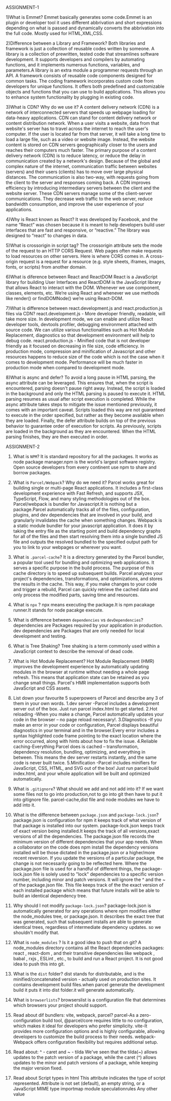 ASSIGNMENT-1

1)What is Emmet?
Emmet basically generates some code.Emmet is an plugin or developer tool it uses different abbrivation and short expressions depending on what is passed and dynamically converts the abbrivation into the full code.
Mostly used for HTML,XML,CSS.

2)Difference between a Library and Framework?
Both libraries and framework is just a collection of reusable codes written by someone.
A library is a collection of prewritten, tested code that streamlines software development. It supports developers and compilers by automating functions, and it implements numerous functions, variables, and parameters.A library is an extra module a programmer requests through an API.
A framework consists of reusable code components designed for common tasks. The coding framework incorporates custom code from developers for unique functions. It offers both predefined and customizable objects and functions that you can use to build applications. This allows you to enhance system functionality by plugging in existing code.

3)What is CDN? Why do we use it?
A content delivery network (CDN) is a network of interconnected servers that speeds up webpage loading for data-heavy applications. CDN can stand for content delivery network or content distribution network.
When a user visits a website, data from that website's server has to travel across the internet to reach the user's computer. If the user is located far from that server, it will take a long time to load a large file, such as a video or website image. Instead, the website content is stored on CDN servers geographically closer to the users and reaches their computers much faster.
The primary purpose of a content delivery network (CDN) is to reduce latency, or reduce the delay in communication created by a network's design. Because of the global and complex nature of the internet, communication traffic between websites (servers) and their users (clients) has to move over large physical distances. The communication is also two-way, with requests going from the client to the server and responses coming back.
A CDN improves efficiency by introducing intermediary servers between the client and the website server. These CDN servers manage some of the client-server communications. They decrease web traffic to the web server, reduce bandwidth consumption, and improve the user experience of your applications.

4)Why is React known as React?
It was developed by Facebook, and the name “React” was chosen because it is meant to help developers build user interfaces that are fast and responsive, or “reactive.” The library was designed to “react” to changes in data.

5)What is crossorigin in script tag?
The crossorigin attribute sets the mode of the request to an HTTP CORS Request. Web pages often make requests to load resources on other servers. Here is where CORS comes in. A cross-origin request is a request for a resource (e.g. style sheets, iframes, images, fonts, or scripts) from another domain.

6)What is diference between React and ReactDOM
React is a JavaScript library for building User Interfaces and ReactDOM is the JavaScript library that allows React to interact with the DOM.
Whenever we use component, classes, elements, etc. We’re using React and whenever we use methods like render() or findDOMNode() we’re using React-DOM.

7)What is difference between react.development.js and react.production.js files via CDN?
react.development.js - More developer friendly, readable, will take more size.
In development mode, we can enable and utilize React developer tools, devtools profiler, debugging environment attached with source code. We can utilize various functionalities such as Hot Module Replacement, diagnostics so that development environment will help to debug code.
react.production.js - Minified code that is not developer friendly as it focused on decreasing in file size, code efficiency.
In production mode, compression and minification of Javascript and other resources happens to reduce size of the code which is not the case when it comes to development mode. Performance will be much faster in production mode when compared to development mode.

8)What is async and defer?
To avoid a long pause in HTML parsing, the async attribute can be leveraged. This ensures that, when the script is encountered, parsing doesn't pause right away. Instead, the script is loaded in the background and only the HTML parsing is paused to execute it. HTML parsing resumes as usual after script execution is completed.
While the async attribute takes steps to mitigate the issue mentioned previously, it comes with an important caveat. Scripts loaded this way are not guaranteed to execute in the order specified, but rather as they become available when they are loaded.
Finally, the defer attribute builds on top of the previous behavior to guarantee order of execution for scripts. As previously, scripts are loaded in the background as they are encountered. When the HTML parsing finishes, they are then executed in order.

ASSIGNMENT-2

1. What is `NPM`?
   It is standard repository for all the packages. It works as node package manager.npm is the world's largest software registry. Open source developers from every continent use npm to share and borrow packages.

2. What is `Parcel/Webpack`? Why do we need it?
   Parcel works great for building single or multi-page React applications. It includes a first-class development experience with Fast Refresh, and supports JSX, TypeScript, Flow, and many styling methodologies out of the box.
   Parcel/webpack is bundler for Javascript.It is nothing but a package.Parcel automatically tracks all of the files, configuration, plugins, and dev dependencies that are involved in your build, and granularly invalidates the cache when something changes.
   Webpack is a static module bundler for your javascript application. It does it by taking the entry file as the starting point and build dependency graphs for all of the files and then start resolving them into a single bundled JS file and outputs the resolved bundled to the specified output path for you to link to your webpages or wherever you want.

3. What is `.parcel-cache`?
   It is a directory generated by the Parcel bundler, a popular tool used for bundling and optimizing web applications. It serves a specific purpose in the build process.
   The purpose of this cache directory is to speed up subsequent builds. Parcel analyzes your project's dependencies, transformations, and optimizations, and stores the results in the cache. This way, if you make changes to your code and trigger a rebuild, Parcel can quickly retrieve the cached data and only process the modified parts, saving time and resources.

4. What is `npx` ?
   npx means executing the package.It is npm pacakage runner.It stands for node pacakge execute.

5. What is difference between `dependencies` vs `devDependencies`?
   dependencies are Packages required by your application in production.
   dev dependencies are Packages that are only needed for local development and testing.

6. What is Tree Shaking?
   Tree shaking is a term commonly used within a JavaScript context to describe the removal of dead code.

7. What is Hot Module Replacement?
   Hot Module Replacement (HMR) improves the development experience by automatically updating modules in the browser at runtime without needing a whole page refresh. This means that application state can be retained as you change small things. Parcel's HMR implementation supports both JavaScript and CSS assets.

8. List down your favourite 5 superpowers of Parcel and describe any 3 of them in your
   own words.
   1.dev server -Parcel includes a development server out of the box. Just run parcel index.html to get started.
   2.Hot reloading -When you make a change, Parcel automatically updates your code in the browser – no page reload necessary!.
   3.DIagnostics -If you make an error in your code or configuration, Parcel displays beautiful diagnostics in your terminal and in the browser.Every error includes a syntax highlighted code frame pointing to the exact location where the error occurred, along with hints about how to fix the issue.
   4.Reliable caching-Everything Parcel does is cached – transformation, dependency resolution, bundling, optimizing, and everything in between. This means the dev server restarts instantly, and the same code is never built twice.
   5.Minification -Parcel includes minifiers for JavaScript, CSS, HTML, and SVG out of the box! Just run parcel build index.html, and your whole application will be built and optimized automatically.

9. What is `.gitignore`? What should we add and not add into it?
   If we want some files not to go into production,not to go into git then have to put it into gitignore file.
   parcel-cache,dist file and node modules we have to add into it.

10. What is the difference between `package.json` and `package-lock.json`?
    package.json is configuration for npm it keeps track of what version of that package is installed into our system.
    package-lock.json keeps track of exact version being installed.It keeps the track of all versions,exact versions of all the dependencies.
    The package.json file records the minimum version of different dependencies that your app needs. When a collaborator on the code does npm install the dependency versions installed will be those dictated in the package.json or a higher/more recent reversion. If you update the versions of a particular package, the change is not necessarily going to be reflected here.
    Where the package.json file is used for a handful of different things, the package-lock.json file is solely used to "lock" dependencies to a specific version number, including minor and patch versions. It will ignore the ^ and the ~ of the package.json file. This file keeps track of the the exact version of each installed package which means that future installs will be able to build an identical dependency tree.

11. Why should I not modify `package-lock.json`?
    package-lock.json is automatically generated for any operations where npm modifies either the node_modules tree, or package.json. It describes the exact tree that was generated, such that subsequent installs are able to generate identical trees, regardless of intermediate dependency updates.
    so we shouldn't modify that.

12. What is `node_modules` ? Is it a good idea to push that on git?
    A node_modules directory contains all the React dependencies packages: react , react-dom , and their transitive dependencies like webpack , babal , rxjs , ESLint , etc., to build and run a React project.
    It is not good idea to push this into git.

13. What is the `dist` folder?
    dist stands for distributable, and is the minified/concatenated version - actually used on production sites.
    It contains development build files.when parcel generate the development build it puts it into dist folder.it will generate automatically.

14. What is `browserlists`?
    browserslist is a configuration file that determines which browsers your project should support.

15. Read about dif bundlers: vite, webpack, parcel?
    parcel-As a zero-configuration build tool, @parcel/core requires little to no configuration, which makes it ideal for developers who prefer simplicity.
    vite-It provides more configuration options and is highly configurable, allowing developers to customize the build process to their needs.
    webpack-Webpack offers configuration flexibility but requires additional setup.

16. Read about: ^ - caret and ~ - tilda
    We've seen that the tilda(~) allows updates to the patch version of a package, while the caret (^) allows updates to the minor and patch versions of a package, while keeping the major version fixed.

17. Read about Script types in html
    This attribute indicates the type of script represented.
    Attribute is not set (default), an empty string, or a JavaScript MIME type
    importmap
    module
    speculationrules
    Any other value
